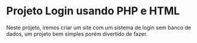 <h1>Projeto Login usando PHP e HTML</h1>

Neste projeto, iremos criar um site com um sistema de login sem banco de dados,
um projeto bem simples porém divertido de fazer.
